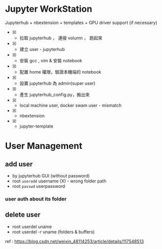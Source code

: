 # Jupyter WorkStation

Jupyterhub + nbextension + templates + GPU driver support (if necessary)

* [x] - 拉取 jupyterhub ， 連接 volumn ， 跑起來

* [x] - 建立 user - jupyterhub

* [x] - 安裝 gcc , vim & 安裝 notebook

* [x] - 配置 home 權限，驗證本機端的 notebook

* [x] - 設置 jupyterhub 為 admin(super user)

* [x] - 產生 jupyterhub_config.py，搬出來

* [x] - local machine user, docker swam user - mismatch

* [x] - nbextension

* [x] - jupyter-template


# User Management

## add user
* by jupyterhub GUI (without password)
* root `useradd` username (X) - wrong folder path
* root `passwd` userpassword

### user auth about its folder


## delete user
   * root userdel uname 
   * root userdel -r uname (folders & buffers)

ref : https://blog.csdn.net/weixin_48114253/article/details/117548513
